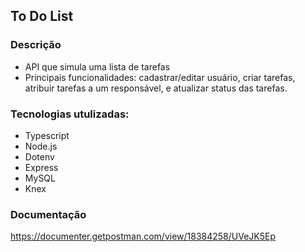 ## To Do List

### Descrição
- API que simula uma lista de tarefas
- Principais funcionalidades: cadastrar/editar usuário, criar tarefas, atribuir tarefas a um responsável, e atualizar status das tarefas. 

### Tecnologias utulizadas:
- Typescript
- Node.js
- Dotenv
- Express
- MySQL
- Knex

### Documentação
https://documenter.getpostman.com/view/18384258/UVeJK5Ep